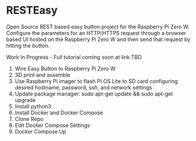 # RESTEasy
Open Source REST based easy button project for the Raspberry Pi Zero W.
Configure the parameters for an HTTP/HTTPS request through a browser based UI hosted on the Raspberry Pi Zero W and then send that request by hitting the button.


Work In Progress - Full tutorial coming soon at link TBD
1. Wire Easy Button to Raspberry Pi Zero W 
2. 3D print and assemble 
3. Use Raspberry Pi imager to flash PI OS Lite to SD card configuring desired hostname, password, ssh, and network settings
4. Update package manager: sudo apt-get update && sudo apt-get upgrade
5. Install python3
6. Install Docker and Docker Compose
7. Clone Repo
8. Edit Docker Compose Settings
9. Docker Compose Up




